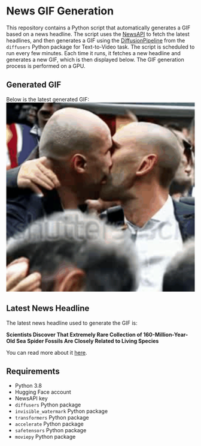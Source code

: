 # News GIF Generation
This repository contains a Python script that automatically generates a GIF based on a news headline. The script uses the [NewsAPI](https://newsapi.org/) to fetch the latest headlines, and then generates a GIF using the [DiffusionPipeline](https://github.com/huggingface/diffusers) from the `diffusers` Python package for Text-to-Video task.
The script is scheduled to run every few minutes. Each time it runs, it fetches a new headline and generates a new GIF, which is then displayed below. The GIF generation process is performed on a GPU.

## Generated GIF
Below is the latest generated GIF:
![Generated GIF](output.gif?raw=true&v=1692696838)

## Latest News Headline
The latest news headline used to generate the GIF is:

**Scientists Discover That Extremely Rare Collection of 160-Million-Year-Old Sea Spider Fossils Are Closely Related to Living Species**

You can read more about it [here](https://scitechdaily.com/scientists-discover-that-extremely-rare-collection-of-160-million-year-old-sea-spider-fossils-are-closely-related-to-living-species/).

## Requirements
- Python 3.8
- Hugging Face account
- NewsAPI key
- `diffusers` Python package
- `invisible_watermark` Python package
- `transformers` Python package
- `accelerate` Python package
- `safetensors` Python package
- `moviepy` Python package
